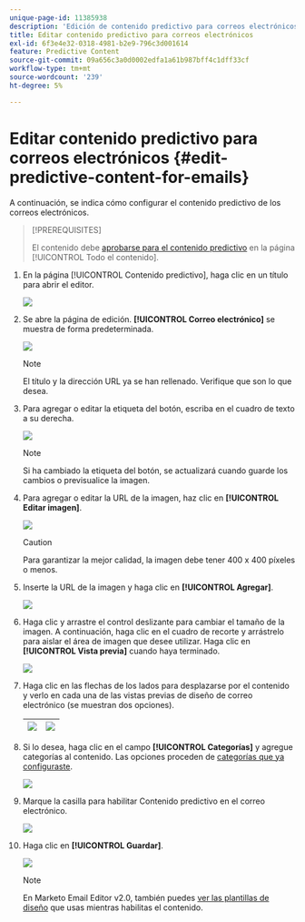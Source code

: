 ```yaml
---
unique-page-id: 11385938
description: 'Edición de contenido predictivo para correos electrónicos: documentos de Marketo, documentación del producto'
title: Editar contenido predictivo para correos electrónicos
exl-id: 6f3e4e32-0318-4981-b2e9-796c3d001614
feature: Predictive Content
source-git-commit: 09a656c3a0d0002edfa1a61b987bff4c1dff33cf
workflow-type: tm+mt
source-wordcount: '239'
ht-degree: 5%

---
```


# Editar contenido predictivo para correos electrónicos {#edit-predictive-content-for-emails}

A continuación, se indica cómo configurar el contenido predictivo de los correos electrónicos.

>[!PREREQUISITES]
>
>El contenido debe [aprobarse para el contenido predictivo](/help/marketo/product-docs/predictive-content/working-with-all-content/approve-a-title-for-predictive-content.md) en la página [!UICONTROL Todo el contenido].

1. En la página [!UICONTROL Contenido predictivo], haga clic en un título para abrir el editor.

   ![](assets/image2017-10-3-9-3a30-3a25.png)

1. Se abre la página de edición. **[!UICONTROL Correo electrónico]** se muestra de forma predeterminada.

   ![](assets/image2017-10-3-9-3a31-3a18.png)

   >[!NOTE]
   >
   >El título y la dirección URL ya se han rellenado. Verifique que son lo que desea.

1. Para agregar o editar la etiqueta del botón, escriba en el cuadro de texto a su derecha.

   ![](assets/image2017-10-3-9-3a32-3a18.png)

   >[!NOTE]
   >
   >Si ha cambiado la etiqueta del botón, se actualizará cuando guarde los cambios o previsualice la imagen.

1. Para agregar o editar la URL de la imagen, haz clic en **[!UICONTROL Editar imagen]**.

   ![](assets/image2017-10-3-9-3a33-3a11.png)

   >[!CAUTION]
   >
   >Para garantizar la mejor calidad, la imagen debe tener 400 x 400 píxeles o menos.

1. Inserte la URL de la imagen y haga clic en **[!UICONTROL Agregar]**.

   ![](assets/five.png)

1. Haga clic y arrastre el control deslizante para cambiar el tamaño de la imagen. A continuación, haga clic en el cuadro de recorte y arrástrelo para aislar el área de imagen que desee utilizar. Haga clic en **[!UICONTROL Vista previa]** cuando haya terminado.

   ![](assets/six.png)

1. Haga clic en las flechas de los lados para desplazarse por el contenido y verlo en cada una de las vistas previas de diseño de correo electrónico (se muestran dos opciones).

   | ![](assets/sevena.png) | ![](assets/sevenb.png) |
   |---|---|

1. Si lo desea, haga clic en el campo **[!UICONTROL Categorías]** y agregue categorías al contenido. Las opciones proceden de [categorías que ya configuraste](/help/marketo/product-docs/predictive-content/getting-started/set-up-categories.md).

   ![](assets/eight.png)

1. Marque la casilla para habilitar Contenido predictivo en el correo electrónico.

   ![](assets/nine.png)

1. Haga clic en **[!UICONTROL Guardar]**.

   ![](assets/save.png)

   >[!NOTE]
   >
   >En Marketo Email Editor v2.0, también puedes [ver las plantillas de diseño](/help/marketo/product-docs/predictive-content/enabling-predictive-content/enable-predictive-content-in-emails.md) que usas mientras habilitas el contenido.
